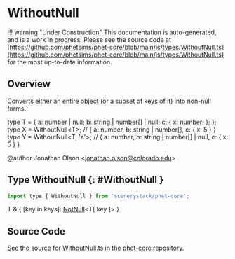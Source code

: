 # WithoutNull

!!! warning "Under Construction"
    This documentation is auto-generated, and is a work in progress. Please see the source code at
    [https://github.com/phetsims/phet-core/blob/main/js/types/WithoutNull.ts](https://github.com/phetsims/phet-core/blob/main/js/types/WithoutNull.ts) for the most up-to-date information.

## Overview

Converts either an entire object (or a subset of keys of it) into non-null forms.

type T = {
  a: number | null;
  b: string | number[] | null;
  c: { x: number; };
};
type X = WithoutNull&lt;T&gt;; // { a: number, b: string | number[], c: { x: 5 } }
type Y = WithoutNull&lt;T, 'a'&gt;; // { a: number, b: string | number[] | null, c: { x: 5 } }

@author Jonathan Olson &lt;jonathan.olson@colorado.edu&gt;

## Type WithoutNull {: #WithoutNull }


```js
import type { WithoutNull } from 'scenerystack/phet-core';
```


T &amp; { [key in keys]: [NotNull](../phet-core/NotNull.md)&lt;T[ key ]&gt; }



## Source Code

See the source for [WithoutNull.ts](https://github.com/phetsims/phet-core/blob/main/js/types/WithoutNull.ts) in the [phet-core](https://github.com/phetsims/phet-core) repository.

